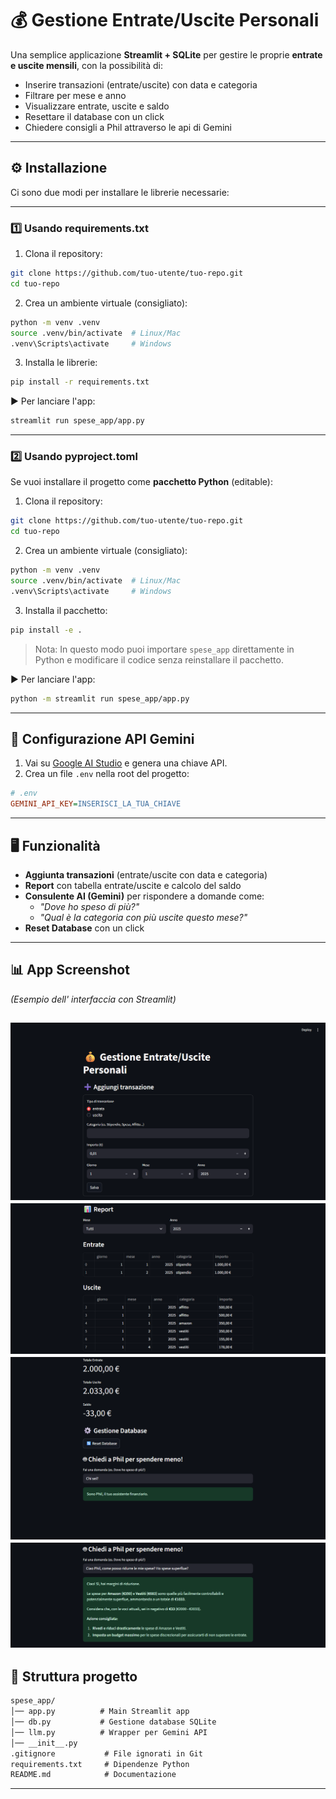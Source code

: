 # 💰 Gestione Entrate/Uscite Personali

Una semplice applicazione **Streamlit + SQLite** per gestire le proprie **entrate e uscite mensili**, con la possibilità di:

- Inserire transazioni (entrate/uscite) con data e categoria
- Filtrare per mese e anno
- Visualizzare entrate, uscite e saldo
- Resettare il database con un click
- Chiedere consigli a Phil attraverso le api di Gemini

---

## ⚙️ Installazione

Ci sono due modi per installare le librerie necessarie:

---

### 1️⃣ Usando requirements.txt

1. Clona il repository:
```bash
git clone https://github.com/tuo-utente/tuo-repo.git
cd tuo-repo
```

2. Crea un ambiente virtuale (consigliato):
```bash
python -m venv .venv
source .venv/bin/activate  # Linux/Mac
.venv\Scripts\activate     # Windows
```

3. Installa le librerie:
```bash
pip install -r requirements.txt
```
▶️ Per lanciare l'app:
```bash
streamlit run spese_app/app.py
```

---

### 2️⃣ Usando pyproject.toml

Se vuoi installare il progetto come **pacchetto Python** (editable):

1. Clona il repository:
```bash
git clone https://github.com/tuo-utente/tuo-repo.git
cd tuo-repo
```

2. Crea un ambiente virtuale (consigliato):
```bash
python -m venv .venv
source .venv/bin/activate  # Linux/Mac
.venv\Scripts\activate     # Windows
```

3. Installa il pacchetto:
```bash
pip install -e .
```

> Nota: In questo modo puoi importare `spese_app` direttamente in Python e modificare il codice senza reinstallare il pacchetto.

▶️ Per lanciare l'app:
```bash
python -m streamlit run spese_app/app.py
```

---

## 🔑 Configurazione API Gemini

1. Vai su [Google AI Studio](https://aistudio.google.com/) e genera una chiave API.  
2. Crea un file `.env` nella root del progetto:  

```ini
# .env
GEMINI_API_KEY=INSERISCI_LA_TUA_CHIAVE
```

---

## 🖥️ Funzionalità

- **Aggiunta transazioni** (entrate/uscite con data e categoria)  
- **Report** con tabella entrate/uscite e calcolo del saldo  
- **Consulente AI (Gemini)** per rispondere a domande come:  
  - *"Dove ho speso di più?"*  
  - *"Qual è la categoria con più uscite questo mese?"*  
- **Reset Database** con un click  

---

## 📊 App Screenshot

*(Esempio dell' interfaccia con Streamlit)*  

![screenshot](image/Phil1.png)
![screenshot](image/Phil2.png)
![screenshot](image/Phil3.png)
![screenshot](image/Phil4.png)
---

## 📁 Struttura progetto

```txt
spese_app/
│── app.py          # Main Streamlit app
│── db.py           # Gestione database SQLite
│── llm.py          # Wrapper per Gemini API
│── __init__.py
.gitignore           # File ignorati in Git
requirements.txt     # Dipendenze Python
README.md            # Documentazione
```

---



